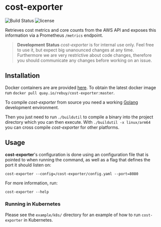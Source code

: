 # cost-exporter

![Build Status](https://github.com/rebuy-de/cost-exporter/workflows/Golang%20CI/badge.svg?branch=master)
![license](https://img.shields.io/github/license/rebuy-de/cost-exporter.svg)

Retrieves cost metrics and core counts from the AWS API and exposes this information via a Prometheus `/metrics` endpoint.

> **Development Status** *cost-exporter* is for internal use only. Feel free to use
> it, but expect big unanounced changes at any time. Furthermore we are very
> restrictive about code changes, therefore you should communicate any changes
> before working on an issue.


## Installation

Docker containers are are provided [here](https://quay.io/repository/rebuy/cost-exporter). To obtain the latest docker image run `docker pull quay.io/rebuy/cost-exporter:master`.

To compile *cost-exporter* from source you need a working
[Golang](https://golang.org/doc/install) development environment.

Then you just need to run `./buildutil` to compile a binary into the project
directory which you can then execute. With `./buildutil -x linux/arm64`
you can cross compile *cost-exporter* for other platforms.


## Usage

**cost-exporter**'s configuration is done using an configuration file that is pointed to when running the command, as well as a flag that defines the port it should listen on:
```
cost-exporter --config=/cost-exporter/config.yaml --port=8080
```

For more information, run:
```
cost-exporter --help
```


### Running in Kubernetes

Please see the `example/k8s/` directory for an example of how to run `cost-exporter` in Kubernetes.
